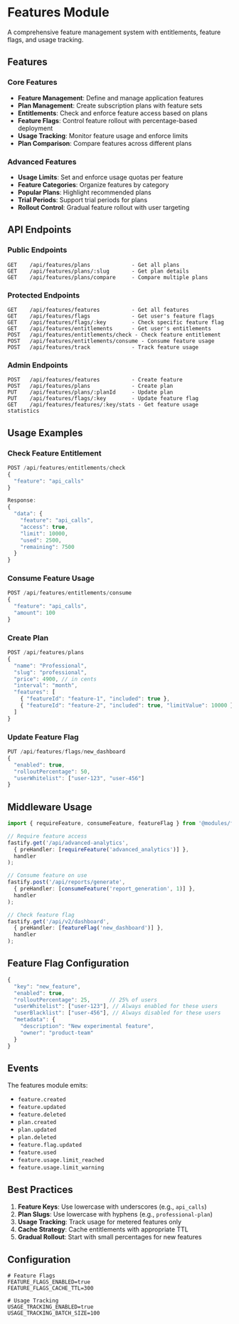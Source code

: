 # Features Module

A comprehensive feature management system with entitlements, feature flags, and usage tracking.

## Features

### Core Features
- **Feature Management**: Define and manage application features
- **Plan Management**: Create subscription plans with feature sets
- **Entitlements**: Check and enforce feature access based on plans
- **Feature Flags**: Control feature rollout with percentage-based deployment
- **Usage Tracking**: Monitor feature usage and enforce limits
- **Plan Comparison**: Compare features across different plans

### Advanced Features
- **Usage Limits**: Set and enforce usage quotas per feature
- **Feature Categories**: Organize features by category
- **Popular Plans**: Highlight recommended plans
- **Trial Periods**: Support trial periods for plans
- **Rollout Control**: Gradual feature rollout with user targeting

## API Endpoints

### Public Endpoints
```
GET    /api/features/plans             - Get all plans
GET    /api/features/plans/:slug       - Get plan details
GET    /api/features/plans/compare     - Compare multiple plans
```

### Protected Endpoints
```
GET    /api/features/features          - Get all features
GET    /api/features/flags             - Get user's feature flags
GET    /api/features/flags/:key        - Check specific feature flag
GET    /api/features/entitlements      - Get user's entitlements
POST   /api/features/entitlements/check - Check feature entitlement
POST   /api/features/entitlements/consume - Consume feature usage
POST   /api/features/track             - Track feature usage
```

### Admin Endpoints
```
POST   /api/features/features          - Create feature
POST   /api/features/plans             - Create plan
PUT    /api/features/plans/:planId     - Update plan
PUT    /api/features/flags/:key        - Update feature flag
GET    /api/features/features/:key/stats - Get feature usage statistics
```

## Usage Examples

### Check Feature Entitlement
```typescript
POST /api/features/entitlements/check
{
  "feature": "api_calls"
}

Response:
{
  "data": {
    "feature": "api_calls",
    "access": true,
    "limit": 10000,
    "used": 2500,
    "remaining": 7500
  }
}
```

### Consume Feature Usage
```typescript
POST /api/features/entitlements/consume
{
  "feature": "api_calls",
  "amount": 100
}
```

### Create Plan
```typescript
POST /api/features/plans
{
  "name": "Professional",
  "slug": "professional",
  "price": 4900, // in cents
  "interval": "month",
  "features": [
    { "featureId": "feature-1", "included": true },
    { "featureId": "feature-2", "included": true, "limitValue": 10000 }
  ]
}
```

### Update Feature Flag
```typescript
PUT /api/features/flags/new_dashboard
{
  "enabled": true,
  "rolloutPercentage": 50,
  "userWhitelist": ["user-123", "user-456"]
}
```

## Middleware Usage

```typescript
import { requireFeature, consumeFeature, featureFlag } from '@modules/features/feature.middleware';

// Require feature access
fastify.get('/api/advanced-analytics',
  { preHandler: [requireFeature('advanced_analytics')] },
  handler
);

// Consume feature on use
fastify.post('/api/reports/generate',
  { preHandler: [consumeFeature('report_generation', 1)] },
  handler
);

// Check feature flag
fastify.get('/api/v2/dashboard',
  { preHandler: [featureFlag('new_dashboard')] },
  handler
);
```

## Feature Flag Configuration

```typescript
{
  "key": "new_feature",
  "enabled": true,
  "rolloutPercentage": 25,      // 25% of users
  "userWhitelist": ["user-123"], // Always enabled for these users
  "userBlacklist": ["user-456"], // Always disabled for these users
  "metadata": {
    "description": "New experimental feature",
    "owner": "product-team"
  }
}
```

## Events

The features module emits:
- `feature.created`
- `feature.updated`
- `feature.deleted`
- `plan.created`
- `plan.updated`
- `plan.deleted`
- `feature.flag.updated`
- `feature.used`
- `feature.usage.limit_reached`
- `feature.usage.limit_warning`

## Best Practices

1. **Feature Keys**: Use lowercase with underscores (e.g., `api_calls`)
2. **Plan Slugs**: Use lowercase with hyphens (e.g., `professional-plan`)
3. **Usage Tracking**: Track usage for metered features only
4. **Cache Strategy**: Cache entitlements with appropriate TTL
5. **Gradual Rollout**: Start with small percentages for new features

## Configuration

```env
# Feature Flags
FEATURE_FLAGS_ENABLED=true
FEATURE_FLAGS_CACHE_TTL=300

# Usage Tracking
USAGE_TRACKING_ENABLED=true
USAGE_TRACKING_BATCH_SIZE=100
```
